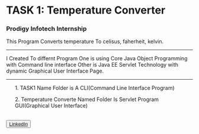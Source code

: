 <h1>TASK 1: Temperature Converter</h1>
<h3>Prodigy Infotech Internship</h3>
<p>This Program Converts temperature To celisus, faherheit, kelvin.</p>
<hr>
<span>I Created To differnt Program One is using Core Java Object Programming with Command line interface Other is Java EE Servlet Technology with dynamic Graphical User Interface Page.</span><br>
<hr>
<list>
<ul>1. TASK1 Name Folder is A CLI(Command Line Interface Program)</ul>
<ul>2. Temperature Converte Named Folder Is Servlet Program GUI(Graphical User Interface)</ul>
</list>
<br>
<button><a href="https://www.linkedin.com/posts/aniketmokal29_softwaredevelopment-internship-prodigyinfotech-activity-7220011842058743810-sCDv?utm_source=share&utm_medium=member_desktop">LinkedIn</a></button>
